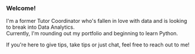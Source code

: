 ### Welcome!

I'm a former Tutor Coordinator who's fallen in love with data and is looking to break into Data Analytics.  
Currently, I'm rounding out my portfolio and beginning to learn Python.

If you're here to give tips, take tips or just chat, feel free to reach out to me!
